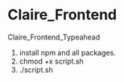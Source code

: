 # Claire_Frontend
Claire_Frontend_Typeahead


1. install npm and all packages.
2. chmod +x script.sh
3. ./script.sh
